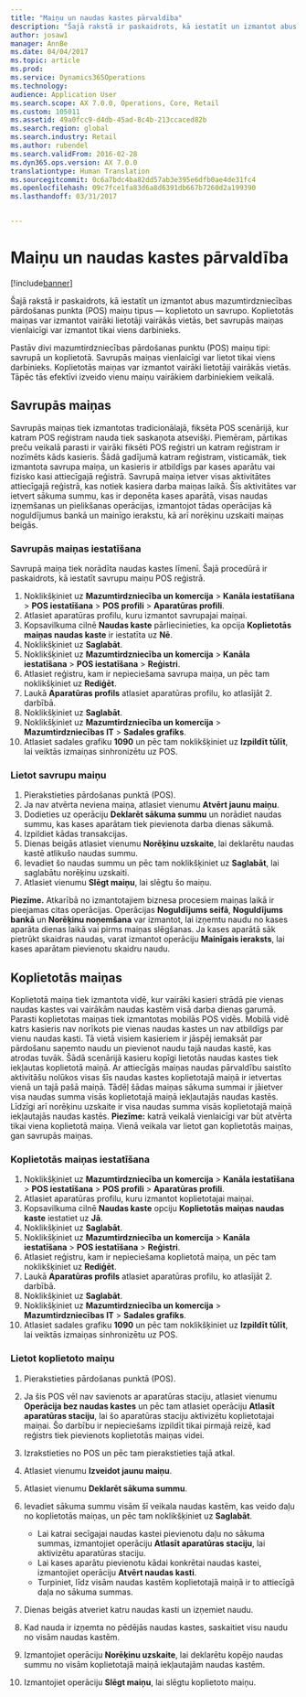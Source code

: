 ```yaml
---
title: "Maiņu un naudas kastes pārvaldība"
description: "Šajā rakstā ir paskaidrots, kā iestatīt un izmantot abus mazumtirdzniecības pārdošanas punkta (POS) maiņu tipus — koplietoto un savrupo. Koplietotās maiņas var izmantot vairāki lietotāji vairākās vietās, bet savrupās maiņas vienlaicīgi var izmantot tikai viens darbinieks."
author: josaw1
manager: AnnBe
ms.date: 04/04/2017
ms.topic: article
ms.prod: 
ms.service: Dynamics365Operations
ms.technology: 
audience: Application User
ms.search.scope: AX 7.0.0, Operations, Core, Retail
ms.custom: 105011
ms.assetid: 49a0fcc9-d4db-45ad-8c4b-213ccaced82b
ms.search.region: global
ms.search.industry: Retail
ms.author: rubendel
ms.search.validFrom: 2016-02-28
ms.dyn365.ops.version: AX 7.0.0
translationtype: Human Translation
ms.sourcegitcommit: 0c6a7bdc4ba82dd57ab3e395e6dfb0ae4de31fc4
ms.openlocfilehash: 09c7fce1fa83d6a8d6391db667b7260d2a199390
ms.lasthandoff: 03/31/2017


---
```


# <a name="shift-and-cash-drawer-management"></a>Maiņu un naudas kastes pārvaldība

[!include[banner](includes/banner.md)]


Šajā rakstā ir paskaidrots, kā iestatīt un izmantot abus mazumtirdzniecības pārdošanas punkta (POS) maiņu tipus — koplietoto un savrupo. Koplietotās maiņas var izmantot vairāki lietotāji vairākās vietās, bet savrupās maiņas vienlaicīgi var izmantot tikai viens darbinieks.

Pastāv divi mazumtirdzniecības pārdošanas punktu (POS) maiņu tipi: savrupā un koplietotā. Savrupās maiņas vienlaicīgi var lietot tikai viens darbinieks. Koplietotās maiņas var izmantot vairāki lietotāji vairākās vietās. Tāpēc tās efektīvi izveido vienu maiņu vairākiem darbiniekiem veikalā.

## <a name="standalone-shifts"></a>Savrupās maiņas
Savrupās maiņas tiek izmantotas tradicionālajā, fiksēta POS scenārijā, kur katram POS reģistram nauda tiek saskaņota atsevišķi. Piemēram, pārtikas preču veikalā parasti ir vairāki fiksēti POS reģistri un katram reģistram ir nozīmēts kāds kasieris. Šādā gadījumā katram reģistram, visticamāk, tiek izmantota savrupa maiņa, un kasieris ir atbildīgs par kases aparātu vai fizisko kasi attiecīgajā reģistrā. Savrupā maiņa ietver visas aktivitātes attiecīgajā reģistrā, kas notiek kasiera darba maiņas laikā. Šīs aktivitātes var ietvert sākuma summu, kas ir deponēta kases aparātā, visas naudas izņemšanas un pielikšanas operācijas, izmantojot tādas operācijas kā noguldījumus bankā un mainīgo ierakstu, kā arī norēķinu uzskaiti maiņas beigās.

### <a name="set-up-a-stand-alone-shift"></a>Savrupās maiņas iestatīšana

Savrupā maiņa tiek norādīta naudas kastes līmenī. Šajā procedūrā ir paskaidrots, kā iestatīt savrupu maiņu POS reģistrā.

1.  Noklikšķiniet uz **Mazumtirdzniecība un komercija** &gt; **Kanāla iestatīšana** &gt; **POS iestatīšana** &gt; **POS profili** &gt; **Aparatūras profili**.
2.  Atlasiet aparatūras profilu, kuru izmantot savrupajai maiņai.
3.  Kopsavilkuma cilnē **Naudas kaste** pārliecinieties, ka opcija **Koplietotās maiņas naudas kaste** ir iestatīta uz **Nē**.
4.  Noklikšķiniet uz **Saglabāt**.
5.  Noklikšķiniet uz **Mazumtirdzniecība un komercija** &gt; **Kanāla iestatīšana** &gt; **POS iestatīšana** &gt; **Reģistri**.
6.  Atlasiet reģistru, kam ir nepieciešama savrupa maiņa, un pēc tam noklikšķiniet uz **Rediģēt**.
7.  Laukā **Aparatūras profils** atlasiet aparatūras profilu, ko atlasījāt 2. darbībā.
8.  Noklikšķiniet uz **Saglabāt**.
9.  Noklikšķiniet uz **Mazumtirdzniecība un komercija** &gt; **Mazumtirdzniecības IT** &gt; **Sadales grafiks**.
10. Atlasiet sadales grafiku **1090** un pēc tam noklikšķiniet uz **Izpildīt tūlīt**, lai veiktās izmaiņas sinhronizētu uz POS.

### <a name="use-a-stand-alone-shift"></a>Lietot savrupu maiņu

1.  Pierakstieties pārdošanas punktā (POS).
2.  Ja nav atvērta neviena maiņa, atlasiet vienumu **Atvērt jaunu maiņu**.
3.  Dodieties uz operāciju **Deklarēt sākuma summu** un norādiet naudas summu, kas kases aparātam tiek pievienota darba dienas sākumā.
4.  Izpildiet kādas transakcijas.
5.  Dienas beigās atlasiet vienumu **Norēķinu uzskaite**, lai deklarētu naudas kastē atlikušo naudas summu.
6.  Ievadiet šo naudas summu un pēc tam noklikšķiniet uz **Saglabāt**, lai saglabātu norēķinu uzskaiti.
7.  Atlasiet vienumu **Slēgt maiņu**, lai slēgtu šo maiņu.

**Piezīme.** Atkarībā no izmantotajiem biznesa procesiem maiņas laikā ir pieejamas citas operācijas. Operācijas **Noguldījums seifā**, **Noguldījums bankā** un **Norēķinu noņemšana** var izmantot, lai izņemtu naudu no kases aparāta dienas laikā vai pirms maiņas slēgšanas. Ja kases aparātā sāk pietrūkt skaidras naudas, varat izmantot operāciju **Mainīgais ieraksts**, lai kases aparātam pievienotu skaidru naudu.

## <a name="shared-shifts"></a>Koplietotās maiņas
Koplietotā maiņa tiek izmantota vidē, kur vairāki kasieri strādā pie vienas naudas kastes vai vairākām naudas kastēm visā darba dienas garumā. Parasti koplietotas maiņas tiek izmantotas mobilās POS vidēs. Mobilā vidē katrs kasieris nav norīkots pie vienas naudas kastes un nav atbildīgs par vienu naudas kasti. Tā vietā visiem kasieriem ir jāspēj iemaksāt par pārdošanu saņemto naudu un pievienot naudu tajā naudas kastē, kas atrodas tuvāk. Šādā scenārijā kasieru kopīgi lietotās naudas kastes tiek iekļautas koplietotā maiņā. Ar attiecīgās maiņas naudas pārvaldību saistīto aktivitāšu nolūkos visas šīs naudas kastes koplietotajā maiņā ir ietvertas vienā un tajā pašā maiņā. Tādēļ šādas maiņas sākuma summai ir jāietver visa naudas summa visās koplietotajā maiņā iekļautajās naudas kastēs. Līdzīgi arī norēķinu uzskaite ir visa naudas summa visās koplietotajā maiņā iekļautajās naudas kastēs. **Piezīme:** katrā veikalā vienlaicīgi var būt atvērta tikai viena koplietotā maiņa. Vienā veikala var lietot gan koplietotās maiņas, gan savrupās maiņas.

### <a name="set-up-a-shared-shift"></a>Koplietotās maiņas iestatīšana

1.  Noklikšķiniet uz **Mazumtirdzniecība un komercija** &gt; **Kanāla iestatīšana** &gt; **POS iestatīšana** &gt; **POS profili** &gt; **Aparatūras profili**.
2.  Atlasiet aparatūras profilu, kuru izmantot koplietotajai maiņai.
3.  Kopsavilkuma cilnē **Naudas kaste** opciju **Koplietotās maiņas naudas kaste** iestatiet uz **Jā**.
4.  Noklikšķiniet uz **Saglabāt**.
5.  Noklikšķiniet uz **Mazumtirdzniecība un komercija** &gt; **Kanāla iestatīšana** &gt; **POS iestatīšana** &gt; **Reģistri**.
6.  Atlasiet reģistru, kam ir nepieciešama koplietotā maiņa, un pēc tam noklikšķiniet uz **Rediģēt**.
7.  Laukā **Aparatūras profils** atlasiet aparatūras profilu, ko atlasījāt 2. darbībā.
8.  Noklikšķiniet uz **Saglabāt**.
9.  Noklikšķiniet uz **Mazumtirdzniecība un komercija** &gt; **Mazumtirdzniecības IT** &gt; **Sadales grafiks**.
10. Atlasiet sadales grafiku **1090** un pēc tam noklikšķiniet uz **Izpildīt tūlīt**, lai veiktās izmaiņas sinhronizētu uz POS.

### <a name="use-a-shared-shift"></a>Lietot koplietoto maiņu

1.  Pierakstieties pārdošanas punktā (POS).
2.  Ja šis POS vēl nav savienots ar aparatūras staciju, atlasiet vienumu **Operācija bez naudas kastes** un pēc tam atlasiet operāciju **Atlasīt aparatūras staciju**, lai šo aparatūras staciju aktivizētu koplietotajai maiņai. Šo darbību ir nepieciešams izpildīt tikai pirmajā reizē, kad reģistrs tiek pievienots koplietotās maiņas videi.
3.  Izrakstieties no POS un pēc tam pierakstieties tajā atkal.
4.  Atlasiet vienumu **Izveidot jaunu maiņu**.
5.  Atlasiet vienumu **Deklarēt sākuma summu**.
6.  Ievadiet sākuma summu visām šī veikala naudas kastēm, kas veido daļu no koplietotās maiņas, un pēc tam noklikšķiniet uz **Saglabāt**.
    -   Lai katrai secīgajai naudas kastei pievienotu daļu no sākuma summas, izmantojiet operāciju **Atlasīt aparatūras staciju**, lai aktivizētu aparatūras staciju.
    -   Lai kases aparātu pievienotu kādai konkrētai naudas kastei, izmantojiet operāciju **Atvērt naudas kasti**.
    -   Turpiniet, līdz visām naudas kastēm koplietotajā maiņā ir to attiecīgā daļa no sākuma summas.

7.  Dienas beigās atveriet katru naudas kasti un izņemiet naudu.
8.  Kad nauda ir izņemta no pēdējās naudas kastes, saskaitiet visu naudu no visām naudas kastēm.
9.  Izmantojiet operāciju **Norēķinu uzskaite**, lai deklarētu kopējo naudas summu no visām koplietotajā maiņā iekļautajām naudas kastēm.
10. Izmantojiet operāciju **Slēgt maiņu**, lai slēgtu koplietoto maiņu.





